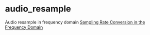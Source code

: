 # audio_resample
Audio resample in frequency domain 
[Sampling Rate Conversion in the Frequency Domain](https://mycourses.aalto.fi/pluginfile.php/1588221/mod_folder/intro/fft-multirate.pdf)
